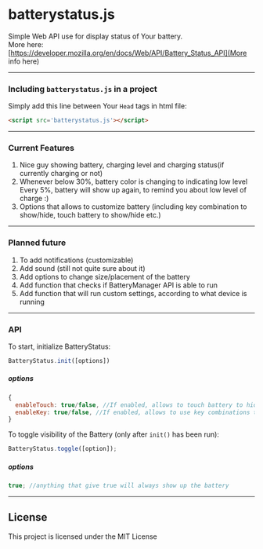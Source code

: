 # batterystatus.js

Simple Web API use for display status of Your battery.  
More here:  
[https://developer.mozilla.org/en/docs/Web/API/Battery_Status_API](More info here)

___

### Including `batterystatus.js` in a project

Simply add this line between Your `Head` tags in html file:

```html
<script src='batterystatus.js'></script>
```
---

### Current Features

1. Nice guy showing battery, charging level and charging status(if currently charging or not)
2. Whenever below 30%, battery color is changing to indicating low level  
   Every 5%, battery will show up again, to remind you about low level of charge :)
3. Options that allows to customize battery (including key combination to show/hide, touch battery to show/hide etc.)

---

### Planned future

1. To add notifications (customizable)
2. Add sound (still not quite sure about it)
3. Add options to change size/placement of the battery
4. Add function that checks if BatteryManager API is able to run
5. Add function that will run custom settings, according to what device is running

---

### API

To start, initialize BatteryStatus:

```javascript
BatteryStatus.init([options])
```

##### options
```javascript
{
  enableTouch: true/false, //If enabled, allows to touch battery to hide/show (default true)
  enableKey: true/false, //If enabled, allows to use key combinations to show/hide battery (default: false)
}
```  

To toggle visibility of the Battery (only after `init()` has been run):
```javascript
BatteryStatus.toggle([option]);
```
##### options
```javascript
true; //anything that give true will always show up the battery
```

---

## License

This project is licensed under the MIT License

